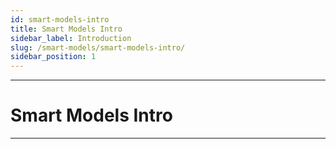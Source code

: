 ```yaml
---
id: smart-models-intro
title: Smart Models Intro
sidebar_label: Introduction
slug: /smart-models/smart-models-intro/
sidebar_position: 1
---
```


---
# Smart Models Intro
---
